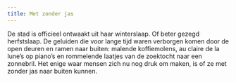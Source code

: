 ```yaml
---
title: Met zonder jas
---
```

De stad is officieel ontwaakt uit haar winterslaap. Of beter gezegd herfstslaap. De geluiden die voor lange tijd waren verborgen komen door de open deuren en ramen naar buiten: malende koffiemolens, au claire de la lune’s op piano’s en rommelende laatjes van de zoektocht naar een zonnebril. Het enige waar mensen zich nu nog druk om maken, is of ze met zonder jas naar buiten kunnen.

